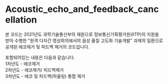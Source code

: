 # Acoustic_echo_and_feedback_cancellation
본 코드는 2021년도 과학기술통신부의 재원으로 정보통신기획평가원(IITP)의 지원을 받아 수행한 "원격 다자간 영상회의에서의 음성 품질 고도화 기술개발" 과제의 일환으로 공개된 에코제거 및 피드백 제거의 코드입니다.

포함되어있는 내용은 다음과 같습니다.  
1차년도 - 에코제거  
2차년도 - 에코제거/ 피드백제거  
3차년도 - 에코 및 피드백(하울링) 통합 제거  
